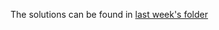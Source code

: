 The solutions can be found in [last week's folder](https://github.com/StartSteps-Digital-Education-GmbH/Module-3/tree/main/3%20-%20TypeScript%2C%20Frontend%20and%20Object-Oriented%20Programming%20Concepts/Week%2012/4%20React%20Hooks/afternoon/solution)